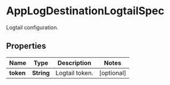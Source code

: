 

# AppLogDestinationLogtailSpec

Logtail configuration.

## Properties

| Name | Type | Description | Notes |
|------------ | ------------- | ------------- | -------------|
|**token** | **String** | Logtail token. |  [optional] |



